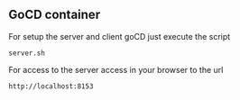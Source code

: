 ## GoCD container

For setup the server and client goCD just execute the script

    server.sh

For access to the server access in your browser to the url

    http://localhost:8153